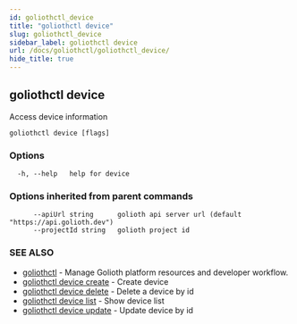 ```yaml
---
id: goliothctl_device
title: "goliothctl device"
slug: goliothctl_device
sidebar_label: goliothctl device
url: /docs/goliothctl/goliothctl_device/
hide_title: true
---
```

## goliothctl device

Access device information

```
goliothctl device [flags]
```

### Options

```
  -h, --help   help for device
```

### Options inherited from parent commands

```
      --apiUrl string      golioth api server url (default "https://api.golioth.dev")
      --projectId string   golioth project id
```

### SEE ALSO

* [goliothctl](/docs/goliothctl/goliothctl/)	 - Manage Golioth platform resources and developer workflow.
* [goliothctl device create](/docs/goliothctl/goliothctl_device_create/)	 - Create device
* [goliothctl device delete](/docs/goliothctl/goliothctl_device_delete/)	 - Delete a device by id
* [goliothctl device list](/docs/goliothctl/goliothctl_device_list/)	 - Show device list
* [goliothctl device update](/docs/goliothctl/goliothctl_device_update/)	 - Update device by id

